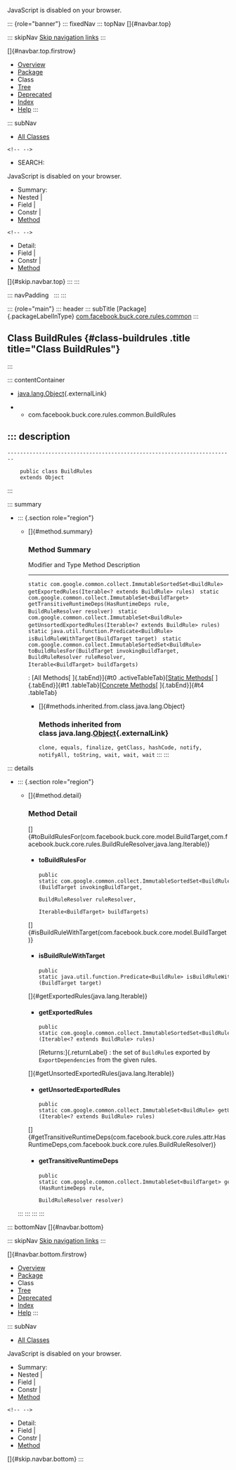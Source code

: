 <div>

JavaScript is disabled on your browser.

</div>

::: {role="banner"}
::: fixedNav
::: topNav
[]{#navbar.top}

::: skipNav
[Skip navigation links](#skip.navbar.top "Skip navigation links")
:::

[]{#navbar.top.firstrow}

-   [Overview](../../../../../../index.html)
-   [Package](package-summary.html)
-   Class
-   [Tree](package-tree.html)
-   [Deprecated](../../../../../../deprecated-list.html)
-   [Index](../../../../../../index-all.html)
-   [Help](../../../../../../help-doc.html)
:::

::: subNav
-   [All Classes](../../../../../../allclasses.html)

```{=html}
<!-- -->
```
-   SEARCH:

<div>

<div>

JavaScript is disabled on your browser.

</div>

</div>

<div>

-   Summary: 
-   Nested \| 
-   Field \| 
-   Constr \| 
-   [Method](#method.summary)

```{=html}
<!-- -->
```
-   Detail: 
-   Field \| 
-   Constr \| 
-   [Method](#method.detail)

</div>

[]{#skip.navbar.top}
:::
:::

::: navPadding
 
:::
:::

::: {role="main"}
::: header
::: subTitle
[Package]{.packageLabelInType} [com.facebook.buck.core.rules.common](package-summary.html)
:::

## Class BuildRules {#class-buildrules .title title="Class BuildRules"}
:::

::: contentContainer
-   [java.lang.Object](http://docs.oracle.com/javase/7/docs/api/java/lang/Object.html?is-external=true "class or interface in java.lang"){.externalLink}

-   -   com.facebook.buck.core.rules.common.BuildRules

::: description
-   

    ------------------------------------------------------------------------

        public class BuildRules
        extends Object
:::

::: summary
-   ::: {.section role="region"}
    -   []{#method.summary}

        ### Method Summary

          Modifier and Type                                                  Method                                                                                                                                                 Description
          ------------------------------------------------------------------ ------------------------------------------------------------------------------------------------------------------------------------------------------ -------------
          `static com.google.common.collect.ImmutableSortedSet<BuildRule>`   `getExportedRules​(Iterable<? extends BuildRule> rules)`                                                                                                 
          `static com.google.common.collect.ImmutableSet<BuildTarget>`       `getTransitiveRuntimeDeps​(HasRuntimeDeps rule,                         BuildRuleResolver resolver)`                                                     
          `static com.google.common.collect.ImmutableSet<BuildRule>`         `getUnsortedExportedRules​(Iterable<? extends BuildRule> rules)`                                                                                         
          `static java.util.function.Predicate<BuildRule>`                   `isBuildRuleWithTarget​(BuildTarget target)`                                                                                                             
          `static com.google.common.collect.ImmutableSortedSet<BuildRule>`   `toBuildRulesFor​(BuildTarget invokingBuildTarget,                BuildRuleResolver ruleResolver,                Iterable<BuildTarget> buildTargets)`    

          : [All Methods[ ]{.tabEnd}]{#t0 .activeTableTab}[[Static
          Methods](javascript:show(1);)[ ]{.tabEnd}]{#t1
          .tableTab}[[Concrete
          Methods](javascript:show(8);)[ ]{.tabEnd}]{#t4 .tableTab}

        -   []{#methods.inherited.from.class.java.lang.Object}

            ### Methods inherited from class java.lang.[Object](http://docs.oracle.com/javase/7/docs/api/java/lang/Object.html?is-external=true "class or interface in java.lang"){.externalLink}

            `clone, equals, finalize, getClass, hashCode, notify, notifyAll, toString, wait, wait, wait`
    :::
:::

::: details
-   ::: {.section role="region"}
    -   []{#method.detail}

        ### Method Detail

        []{#toBuildRulesFor(com.facebook.buck.core.model.BuildTarget,com.facebook.buck.core.rules.BuildRuleResolver,java.lang.Iterable)}

        -   #### toBuildRulesFor

            ``` methodSignature
            public static com.google.common.collect.ImmutableSortedSet<BuildRule> toBuildRulesFor​(BuildTarget invokingBuildTarget,
                                                                                                  BuildRuleResolver ruleResolver,
                                                                                                  Iterable<BuildTarget> buildTargets)
            ```

        []{#isBuildRuleWithTarget(com.facebook.buck.core.model.BuildTarget)}

        -   #### isBuildRuleWithTarget

            ``` methodSignature
            public static java.util.function.Predicate<BuildRule> isBuildRuleWithTarget​(BuildTarget target)
            ```

        []{#getExportedRules(java.lang.Iterable)}

        -   #### getExportedRules

            ``` methodSignature
            public static com.google.common.collect.ImmutableSortedSet<BuildRule> getExportedRules​(Iterable<? extends BuildRule> rules)
            ```

            [Returns:]{.returnLabel}
            :   the set of `BuildRule`s exported by `ExportDependencies`
                from the given rules.

        []{#getUnsortedExportedRules(java.lang.Iterable)}

        -   #### getUnsortedExportedRules

            ``` methodSignature
            public static com.google.common.collect.ImmutableSet<BuildRule> getUnsortedExportedRules​(Iterable<? extends BuildRule> rules)
            ```

        []{#getTransitiveRuntimeDeps(com.facebook.buck.core.rules.attr.HasRuntimeDeps,com.facebook.buck.core.rules.BuildRuleResolver)}

        -   #### getTransitiveRuntimeDeps

            ``` methodSignature
            public static com.google.common.collect.ImmutableSet<BuildTarget> getTransitiveRuntimeDeps​(HasRuntimeDeps rule,
                                                                                                       BuildRuleResolver resolver)
            ```
    :::
:::
:::
:::

::: bottomNav
[]{#navbar.bottom}

::: skipNav
[Skip navigation links](#skip.navbar.bottom "Skip navigation links")
:::

[]{#navbar.bottom.firstrow}

-   [Overview](../../../../../../index.html)
-   [Package](package-summary.html)
-   Class
-   [Tree](package-tree.html)
-   [Deprecated](../../../../../../deprecated-list.html)
-   [Index](../../../../../../index-all.html)
-   [Help](../../../../../../help-doc.html)
:::

::: subNav
-   [All Classes](../../../../../../allclasses.html)

<div>

<div>

JavaScript is disabled on your browser.

</div>

</div>

<div>

-   Summary: 
-   Nested \| 
-   Field \| 
-   Constr \| 
-   [Method](#method.summary)

```{=html}
<!-- -->
```
-   Detail: 
-   Field \| 
-   Constr \| 
-   [Method](#method.detail)

</div>

[]{#skip.navbar.bottom}
:::
